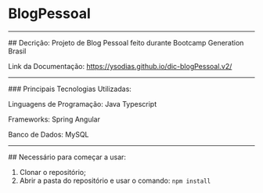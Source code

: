 # BlogPessoal
<hr>
## Decrição:
Projeto de Blog Pessoal feito durante Bootcamp Generation Brasil

Link da Documentação: https://ysodias.github.io/dic-blogPessoal.v2/
<hr>
### Principais Tecnologias Utilizadas:

Linguagens de Programação:
Java
Typescript


Frameworks:
Spring
Angular


Banco de Dados:
MySQL
<hr>
## Necessário para começar a usar:

1. Clonar o repositório;
2. Abrir a pasta do repositório e usar o comando: 
          ``` npm install ```
